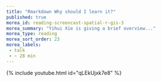 ```yaml
---
title: "Rmarkdown Why should I learn it?"
published: true
morea_id: reading-screencast-spatial-r-gis-3
morea_summary: "Yihui Xie is giving a brief overview..."
morea_type: reading
morea_sort_order: 23
morea_labels:
 - talk 
 - ~ 28 min
---
```


{% include youtube.html id="qLEkUjxk7e8" %}
